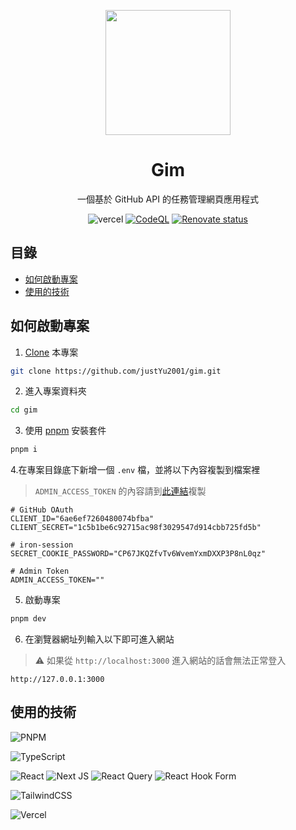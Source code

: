 <p align="center">
  <a href="https://gim-yu-2001.vercel.app">
    <img width="200" src="https://user-images.githubusercontent.com/49834964/228999162-77c770f0-88c6-47ed-8b3e-ee0733cf83c4.png">
  </a>
</p>

<h1 align="center">Gim</h1>

<div align="center">

一個基於 GitHub API 的任務管理網頁應用程式

![vercel][vercel-image] [![CodeQL][codeql-image]][codeql-workflow-url] [![Renovate status][renovate-image]][renovate-dashboard-url]

[vercel-image]: https://vercelbadge.vercel.app/api/justYu2001/gim?style=plastic
[codeql-image]: https://github.com/justYu2001/gim/workflows/CodeQL/badge.svg
[codeql-workflow-url]: https://github.com/justYu2001/gim/actions?query=workflow%3ACodeQL
[renovate-image]: https://img.shields.io/badge/renovate-enabled-brightgreen.svg?style=plastic
[renovate-dashboard-url]: https://github.com/justYu2001/gim/issues/4

</div>

## 目錄

- [如何啟動專案](#%E5%A6%82%E4%BD%95%E5%95%9F%E5%8B%95%E5%B0%88%E6%A1%88)
- [使用的技術](#%E4%BD%BF%E7%94%A8%E7%9A%84%E6%8A%80%E8%A1%93)

## 如何啟動專案

1. [Clone](https://docs.github.com/en/repositories/creating-and-managing-repositories/cloning-a-repository) 本專案

```bash
git clone https://github.com/justYu2001/gim.git
```

2. 進入專案資料夾

```bash
cd gim
```

3. 使用 [pnpm](https://pnpm.io/) 安裝套件

```bash
pnpm i
```

4.在專案目錄底下新增一個 `.env` 檔，並將以下內容複製到檔案裡

> `ADMIN_ACCESS_TOKEN` 的內容請到[此連結](https://hackmd.io/@Yu2001/BJyhrl4bn)複製

```
# GitHub OAuth
CLIENT_ID="6ae6ef7260480074bfba"
CLIENT_SECRET="1c5b1be6c92715ac98f3029547d914cbb725fd5b"

# iron-session
SECRET_COOKIE_PASSWORD="CP67JKQZfvTv6WvemYxmDXXP3P8nL0qz"

# Admin Token
ADMIN_ACCESS_TOKEN=""
```

5. 啟動專案


```bash
pnpm dev
```

6. 在瀏覽器網址列輸入以下即可進入網站

> :warning: 如果從 `http://localhost:3000` 進入網站的話會無法正常登入
```
http://127.0.0.1:3000
```



## 使用的技術

![PNPM](https://img.shields.io/badge/pnpm-%234a4a4a.svg?style=for-the-badge&logo=pnpm&logoColor=f69220)

![TypeScript](https://img.shields.io/badge/typescript-%23007ACC.svg?style=for-the-badge&logo=typescript&logoColor=white)

![React](https://img.shields.io/badge/react-%2320232a.svg?style=for-the-badge&logo=react&logoColor=%2361DAFB) ![Next JS](https://img.shields.io/badge/Next-black?style=for-the-badge&logo=next.js&logoColor=white) ![React Query](https://img.shields.io/badge/-React%20Query-FF4154?style=for-the-badge&logo=react%20query&logoColor=white) ![React Hook Form](https://img.shields.io/badge/React%20Hook%20Form-%23EC5990.svg?style=for-the-badge&logo=reacthookform&logoColor=white)

![TailwindCSS](https://img.shields.io/badge/tailwindcss-%2338B2AC.svg?style=for-the-badge&logo=tailwind-css&logoColor=white)

![Vercel](https://img.shields.io/badge/vercel-%23000000.svg?style=for-the-badge&logo=vercel&logoColor=white)
